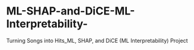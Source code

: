 # ML-SHAP-and-DiCE-ML-Interpretability-
Turning Songs into Hits_ML, SHAP, and DiCE (ML Interpretability) Project
